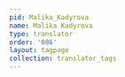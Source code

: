 ```yaml
---
pid: Malika_Kadyrova
name: Malika Kadyrova
type: translator
order: '086'
layout: tagpage
collection: translator_tags
---
```


